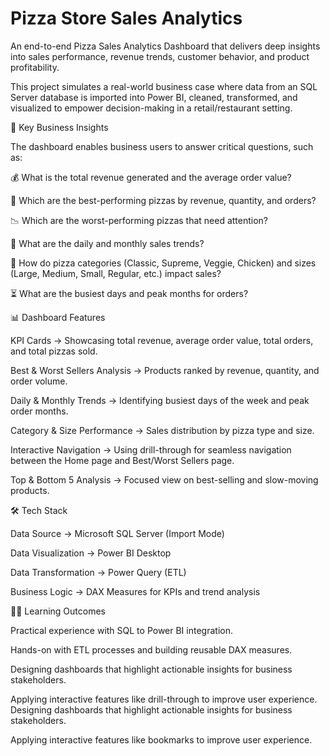 # Pizza Store Sales Analytics
An end-to-end Pizza Sales Analytics Dashboard that delivers deep insights into sales performance, revenue trends, customer behavior, and product profitability.

This project simulates a real-world business case where data from an SQL Server database is imported into Power BI, cleaned, transformed, and visualized to empower decision-making in a retail/restaurant setting.

🚀 Key Business Insights

The dashboard enables business users to answer critical questions, such as:

💰 What is the total revenue generated and the average order value?

🥇 Which are the best-performing pizzas by revenue, quantity, and orders?

📉 Which are the worst-performing pizzas that need attention?

📅 What are the daily and monthly sales trends?

🍕 How do pizza categories (Classic, Supreme, Veggie, Chicken) and sizes (Large, Medium, Small, Regular, etc.) impact sales?

⏳ What are the busiest days and peak months for orders?

📊 Dashboard Features

KPI Cards → Showcasing total revenue, average order value, total orders, and total pizzas sold.

Best & Worst Sellers Analysis → Products ranked by revenue, quantity, and order volume.

Daily & Monthly Trends → Identifying busiest days of the week and peak order months.

Category & Size Performance → Sales distribution by pizza type and size.

Interactive Navigation → Using drill-through for seamless navigation between the Home page and Best/Worst Sellers page.

Top & Bottom 5 Analysis → Focused view on best-selling and slow-moving products.

🛠️ Tech Stack

Data Source → Microsoft SQL Server (Import Mode)

Data Visualization → Power BI Desktop

Data Transformation → Power Query (ETL)

Business Logic → DAX Measures for KPIs and trend analysis


🧑‍💻 Learning Outcomes

Practical experience with SQL to Power BI integration.

Hands-on with ETL processes and building reusable DAX measures.

Designing dashboards that highlight actionable insights for business stakeholders.

Applying interactive features like drill-through to improve user experience.
Designing dashboards that highlight actionable insights for business stakeholders.

Applying interactive features like bookmarks to improve user experience.
